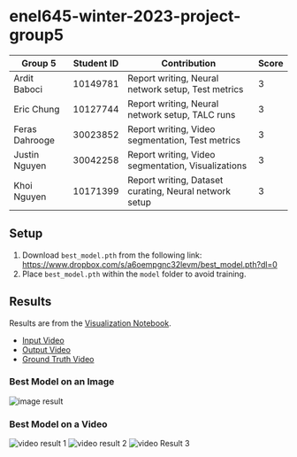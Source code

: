 # enel645-winter-2023-project-group5
| Group 5         | Student ID | Contribution                                           | Score |
| --------------- | ---------- | ---------------------------------------------------    | ----- |
| Ardit Baboci    | 10149781   | Report writing, Neural network setup, Test metrics     | 3     |
| Eric Chung      | 10127744   | Report writing, Neural network setup, TALC runs        | 3     |
| Feras Dahrooge  | 30023852   | Report writing, Video segmentation, Test metrics       | 3     |
| Justin Nguyen   | 30042258   | Report writing, Video segmentation, Visualizations     | 3     |
| Khoi  Nguyen    | 10171399   | Report writing, Dataset curating, Neural network setup | 3     |

## Setup
1. Download `best_model.pth` from the following link: <br>
https://www.dropbox.com/s/a6oempgnc32levm/best_model.pth?dl=0
2. Place `best_model.pth` within the `model` folder to avoid training.

## Results
Results are from the [Visualization Notebook](https://github.com/sschung1/enel645-winter-2023-project-group5/blob/main/model/enel645-group5-visualization.ipynb).
- [Input Video](https://github.com/sschung1/enel645-winter-2023-project-group5/blob/main/model/input_video.mp4)
- [Output Video](https://github.com/sschung1/enel645-winter-2023-project-group5/blob/main/model/output_video.mp4)
- [Ground Truth Video](https://github.com/sschung1/enel645-winter-2023-project-group5/blob/main/model/ground_truth_video.mp4)

### Best Model on an Image
![image result](https://github.com/sschung1/enel645-winter-2023-project-group5/blob/main/screenshots/image%20result.png)

### Best Model on a Video
![video result 1](https://github.com/sschung1/enel645-winter-2023-project-group5/blob/main/screenshots/video%20result%201.png)
![video result 2](https://github.com/sschung1/enel645-winter-2023-project-group5/blob/main/screenshots/video%20result%202.png)
![video Result 3](https://github.com/sschung1/enel645-winter-2023-project-group5/blob/main/screenshots/video%20result%203.png)
